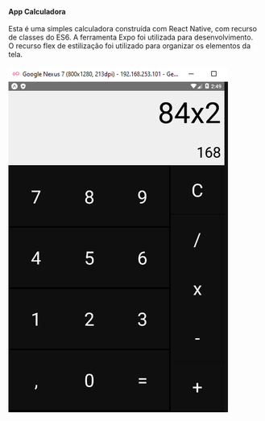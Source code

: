 <b>App Calculadora</b> <br/><br/>
Esta é uma simples calculadora construída com React Native, com recurso de classes do ES6. A ferramenta Expo foi utilizada para desenvolvimento. <br/>
O recurso flex de estilização foi utilizado para organizar os elementos da tela.<br/><br/>
<img src="image/Image-calc.png"/>
